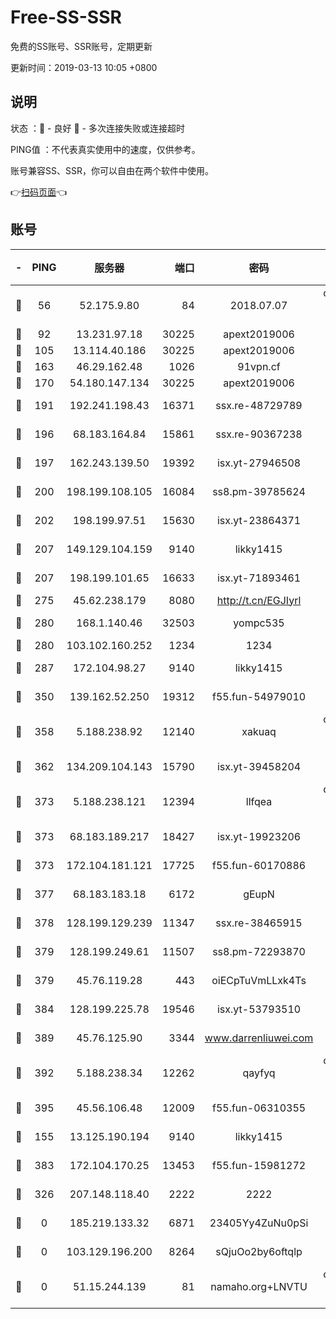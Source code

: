 # Free-SS-SSR

免费的SS账号、SSR账号，定期更新

更新时间：2019-03-13 10:05 +0800

## 说明

状态     ：🙂 - 良好 🙁 - 多次连接失败或连接超时

PING值   ：不代表真实使用中的速度，仅供参考。

账号兼容SS、SSR，你可以自由在两个软件中使用。

👉[扫码页面](https://liesauer.github.io/Free-SS-SSR/)👈

## 账号

|-|PING|服务器|端口|密码|加密方式|区域|
|:----:|:----:|:-----:|-----:|:----:|:----:|:----:|
|🙂|56|52.175.9.80|84|2018.07.07|chacha20-ietf-poly1305|HK|
|🙂|92|13.231.97.18|30225|apext2019006|chacha20|JP|
|🙂|105|13.114.40.186|30225|apext2019006|chacha20|JP|
|🙂|163|46.29.162.48|1026|91vpn.cf|rc4-md5|RU|
|🙂|170|54.180.147.134|30225|apext2019006|chacha20|KR|
|🙂|191|192.241.198.43|16371|ssx.re-48729789|aes-256-cfb|US|
|🙂|196|68.183.164.84|15861|ssx.re-90367238|aes-256-cfb|US|
|🙂|197|162.243.139.50|19392|isx.yt-27946508|aes-256-cfb|US|
|🙂|200|198.199.108.105|16084|ss8.pm-39785624|aes-256-cfb|US|
|🙂|202|198.199.97.51|15630|isx.yt-23864371|aes-256-cfb|US|
|🙂|207|149.129.104.159|9140|likky1415|aes-256-cfb|HK|
|🙂|207|198.199.101.65|16633|isx.yt-71893461|aes-256-cfb|US|
|🙂|275|45.62.238.179|8080|http://t.cn/EGJIyrl|rc4-md5|CA|
|🙂|280|168.1.140.46|32503|yompc535|aes-256-cfb|AU|
|🙂|280|103.102.160.252|1234|1234|rc4-md5|JP|
|🙂|287|172.104.98.27|9140|likky1415|aes-256-cfb|JP|
|🙂|350|139.162.52.250|19312|f55.fun-54979010|aes-256-cfb|SG|
|🙂|358|5.188.238.92|12140|xakuaq|chacha20-ietf-poly1305|BR|
|🙂|362|134.209.104.143|15790|isx.yt-39458204|aes-256-cfb|SG|
|🙂|373|5.188.238.121|12394|llfqea|chacha20-ietf-poly1305|BR|
|🙂|373|68.183.189.217|18427|isx.yt-19923206|aes-256-cfb|SG|
|🙂|373|172.104.181.121|17725|f55.fun-60170886|aes-256-cfb|SG|
|🙂|377|68.183.183.18|6172|gEupN|aes-256-cfb|SG|
|🙂|378|128.199.129.239|11347|ssx.re-38465915|aes-256-cfb|SG|
|🙂|379|128.199.249.61|11507|ss8.pm-72293870|aes-256-cfb|SG|
|🙂|379|45.76.119.28|443|oiECpTuVmLLxk4Ts|aes-256-cfb|AU|
|🙂|384|128.199.225.78|19546|isx.yt-53793510|aes-256-cfb|SG|
|🙂|389|45.76.125.90|3344|www.darrenliuwei.com|aes-256-cfb|AU|
|🙂|392|5.188.238.34|12262|qayfyq|chacha20-ietf-poly1305|BR|
|🙂|395|45.56.106.48|12009|f55.fun-06310355|aes-256-cfb|US|
|🙂|155|13.125.190.194|9140|likky1415|aes-256-cfb|KR|
|🙂|383|172.104.170.25|13453|f55.fun-15981272|aes-256-cfb|SG|
|🙁|326|207.148.118.40|2222|2222|aes-256-cfb|SG|
|🙁|0|185.219.133.32|6871|23405Yy4ZuNu0pSi|aes-256-cfb|TR|
|🙁|0|103.129.196.200|8264|sQjuOo2by6oftqlp|aes-256-cfb|US|
|🙁|0|51.15.244.139|81|namaho.org+LNVTU|chacha20-ietf-poly1305|FR|
